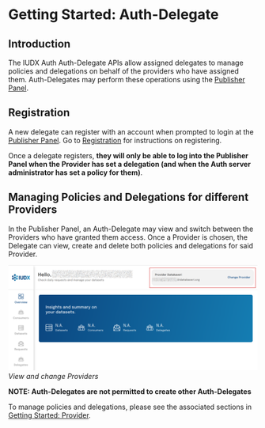 # Getting Started: Auth-Delegate

## Introduction
The IUDX Auth Auth-Delegate APIs allow assigned delegates to manage policies and delegations on behalf of the providers who have assigned them. Auth-Delegates may perform these operations using the [Publisher Panel](https://publisher.iudx.org.in).

## Registration
A new delegate can register with an account when prompted to login at the [Publisher Panel](https://publisher.iudx.org.in). Go to [Registration](./registration.md) for instructions on registering.

Once a delegate registers, **they will only be able to log into the Publisher Panel when the Provider has set a delegation (and when the Auth server administrator has set a policy for them)**.

## Managing Policies and Delegations for different Providers

In the Publisher Panel, an Auth-Delegate may view and switch between the Providers who have granted them access. Once a Provider is chosen, the Delegate can view, create and delete both policies and delegations for said Provider.

![View and change Providers](../resources/auth/auth-dele-pub-panel.png)<br/>
*View and change Providers*

**NOTE: Auth-Delegates are not permitted to create other Auth-Delegates**

To manage policies and delegations, please see the associated sections in [Getting Started: Provider](./provider.md).